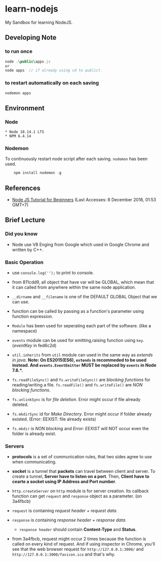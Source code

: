 # learn-nodejs

My Sandbox for learning NodeJS.

## Developing Note

### to run once

```javascript
node .\public\apps.js
or
node apps  // if already using cd to publict.
```

### to restart automatically on each saving

```javascript
nodemon apps  
```

## Environment

### Node

    * Node 10.14.1 LTS
    * NPM 6.4.14

### Nodemon

To continuously restart node script after each saving. `nodemon` has been used.

```javascript
    npm install nodemon -g
```

## References

* [Node JS Tutorial for Beginners](https://www.youtube.com/playlist?list=PL4cUxeGkcC9gcy9lrvMJ75z9maRw4byYp) (Last Accesses: 8 December 2018, 01:53 GMT+7)

## Brief Lecture

### Did you know

* Node use V8 Enging from Google which used in Google Chrome and written by C++.

### Basic Operation

* use `console.log('');` to print to console.

* from 811cdd9, all object that have var will be GLOBAL, which mean that it can called from anywhere within the same node application.

* `__dirname` and `__filename` is one of the DEFAULT GLOBAL Object that we can use.

* function can be called by passing as a function's parameter using function expression.

* `Module` has been used for seperating each part of the software. (like a namespace)

* `events` module can be used for emitting,raising function using `key`. (*eventKey* in fed6c2d)

* `util.inherits` from `util` module can used in the same way as *extends in java*. **Note: On ES2015(ES6), `extends` is recommeded to be used instead. And `events.EventEmitter` MUST be replaced by `events` in Node 7.8.*.**

* `fs.readFileSync()` and `fs.writeFileSync()` are *blocking functions* for reading/writing a file. `fs.readFile()` and `fs.writeFile()` are *NON blocking functions*.  

* `fs.unlinkSync` is for *file deletion*. Error might occur if file already deleted.

* `fs.mkdirSync` id for *Make Directory*. Error might occur if folder already existed. (Error: EEXIST: file already exists)

* `fs.mkdir` is *NON blocking* and *Error: EEXIST* will NOT occur even the folder is already exist.

### Servers

* **protocols** is a set of communication rules, that two sides agree to use when communicating.

* **socket** is a tunnel that **packets** can travel between client and server. To create a tunnel, **Server have to listen on a port**. Then, **Client have to cearte a socket using IP Address and Port number**.

* `http.createServer` on `http` module is for server creation. Its callback function can get `request` and `response` object as a parameter. (on 3a4fbcb)

* `request` is containing *request header + request data*. 

* `response` is containing *response header + response data*. 
  * `response header` should contain **Content-Type** and **Status**.

* from 3a4fbcb, request might occur 2 times because the function is called on every kind of request. And if using inspector in Chrome, you'll see that the web browser request for `http://127.0.0.1:3000/` and `http://127.0.0.1:3000/favicon.ico` and that's why.
